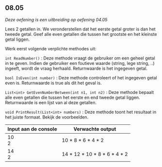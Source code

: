 ## 08.05
*Deze oefening is een uitbreiding op oefening 04.05*

Lees 2 getallen in. We veronderstellen dat het eerste getal groter is dan het tweede getal. Geef alle even getallen die tussen het grootste en het kleinste getal liggen.

Werk eerst volgende verplichte methodes uit:

`int ReadNumber()`
: Deze methode vraagt de gebruiker om een geheel getal in te geven. Indien de gebruiker een foutieve waarde (string, lege string, ..) ingeeft, wordt de vraag herhaald. Returnwaarde is het ingegeven getal.

`bool IsEven(int number)`
: Deze methode controleert of het ingegeven getal even is. Returnwaarde is true als dit het geval is.

`List<int> GetEvenNumberBetween(int n1, int n2)`
: Deze methode bepaalt alle even getallen die tussen het eerste en end tweede getal liggen. Returnwaarde is een lijst van al deze getallen.

`void PrintResult(List<int> numbers)`
: Deze methode toont het resultaat in het juiste formaat. Bekijk de voorbeelden.

| Input aan de console | Verwachte output |
|----------------------|------------------|
| 10<br>2 | 10 * 8 * 6 * 4 * 2 |
| 14<br>2 | 14 * 12 * 10 * 8 * 6 * 4 * 2 |